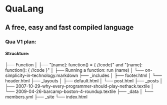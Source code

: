 # **QuaLang**
## A free, easy and fast compiled language
### Qua V1 plan:
#### Struckture:

├── Function
│   ├── "[name]: function() = { //code}" and "[name]: function(): { //code }"
│   ├── Running a function: run (name)
│   └── on-simplicity-in-technology.markdown
├── _includes
│   ├── footer.html
│   └── header.html
├── _layouts
│   ├── default.html
│   └── post.html
├── _posts
│   ├── 2007-10-29-why-every-programmer-should-play-nethack.textile
│   └── 2009-04-26-barcamp-boston-4-roundup.textile
├── _data
│   └── members.yml
├── _site
└── index.html
